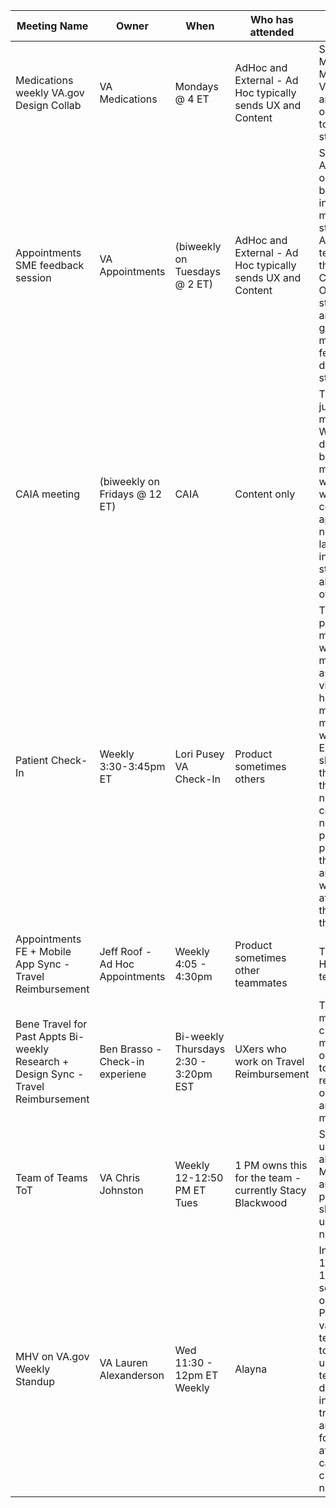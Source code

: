 | Meeting Name | Owner | When | Who has attended| Other info|
| ----------|----------|----------|----------|----------|
| Medications weekly VA.gov Design Collab  | VA Medications | Mondays @ 4 ET | AdHoc and External - Ad Hoc typically sends UX and Content |Specific to Medications on MHV on VA.gov. Lauren and Misty sit in on just to speak to mobile app stuff. | 
| Appointments SME feedback session | VA Appointments | (biweekly on Tuesdays @ 2 ET)| AdHoc and External - Ad Hoc typically sends UX and Content| Specific to Appointments on VA.gov work but again we sit in to speak to mobile app stuff. Appointments team attends this as well as Check In team. OCTO stakeholders are there to give in-meeting feedback on design/content stuff.|
| CAIA meeting | (biweekly on Fridays @ 12 ET) | CAIA | Content only | This is really just between me and Laura Willwerth to discuss collab between mobile app and web content-wise including content approvals needed pre-launch. It includes health stuff but can also include other stuff. |
| Patient Check-In | Weekly 3:30-3:45pm ET | Lori Pusey VA Check-In |Product  sometimes others | This is a placeholder meeting. We will hold our meeting asynchronously via slack. One hour before this meeting the meeting notes will be started. Each team should type their updates in the meeting notes. If any collaboration needs to take place, use this placeholder for that purpose and organize who needs to attend using the slack thread. |
| Appointments FE + Mobile App Sync - Travel Reimbursement | Jeff Roof - Ad Hoc Appointments | Weekly 4:05 - 4:30pm | Product sometimes other teammates | This is a Ad Hoc to Ad Hoc team meeting | 
| Bene Travel for Past Appts Bi-weekly Research + Design Sync - Travel Reimbursement | Ben Brasso - Check-in experiene | Bi-weekly Thursdays 2:30 - 3:20pm EST | UXers who work on Travel Reimbursement | This is like a more focused cross-team meeting, originally set up to discuss research opportunities and design mockups | 
| Team of Teams ToT| VA Chris Johnston | Weekly 12-12:50 PM ET Tues | 1 PM owns this for the team - currently Stacy Blackwood | Stacy gets updates from all applicable Mobile teams and then provides the slide and update as needed |
| MHV on VA.gov Weekly Standup |  VA Lauren Alexanderson | Wed 11:30 - 12pm ET Weekly| Alayna | Invite shows 1135 but its 1130. Notes sent out to VA outlook email. Purpose is for various VA teams in MHV to provide an update on work teams are doing to increase transparency and awareness for those attending in case there is crossfunctional needs | 
